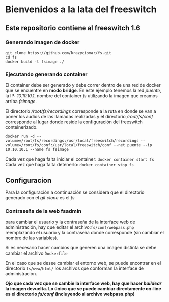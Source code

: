 # Bienvenidos a la lata del freeswitch

## Este repositorio contiene al freeswitch 1.6

### Generando imagen de docker

```
git clone https://github.com/krazyciomar/fs.git
cd fs
docker build -t fsimage ./
```

### Ejecutando generando container


El container debe ser generado y debe correr dentro de una red de docker que se encuentre en **modo bridge**.
En este ejemplo tenemos la red *puente*, la IP: *10.10.10.1*, nombre del container *fs* utilizando la imagen que creamos arriba *fsimage*.

El directorio */root/fs/recordings* corresponde a la ruta en donde se van a poner los audios de las llamadas realizadas y el directorio */root/fs/conf* corresponde al lugar donde reside la configuración del freeswitch conteinerizado.

```
docker run -d --volume=/root/fs/recordings:/usr/local/freeswitch/recordings --volume=/root/fs/conf:/usr/local/freeswitch/conf --net puente --ip 10.10.10.1 --name fs fsimage
```

Cada vez que haga falta iniciar el container: ```docker container start fs```
Cada vez que haga falta detenerlo: ```docker container stop fs```


## Configuracion

Para la configuración a continuación se considera que el directorio generado con el *git clone* es el *fs*

### Contraseña de la web fsadmin

para cambiar el usuario y la contraseña de la interface web de administración, hay que editar el archivo:```fs/conf/webpass.php``` reemplazando el usuario y la contraseña donde corresponde (sin cambiar el nombre de las variables).

Si es necesario hacer cambios que generen una imagen distinta se debe cambiar el archivo ```Dockerfile```

En el caso que se desee cambiar el entorno web, se puede encontrar en el directorio ```fs/www/html/``` los archivos que conforman la interface de administración. 

**Ojo que cada vez que se cambie la interface web, hay que hacer *buildear* la imagen devuelta. Lo único que se puede cambiar directamente on-line es el directorio *fs/conf* (incluyendo al archivo webpass.php)**

